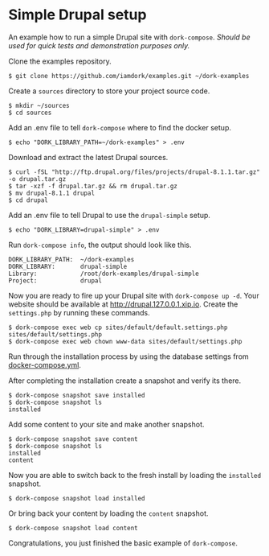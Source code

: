 # Simple Drupal setup

An example how to run a simple Drupal site with `dork-compose`. *Should be used for quick tests and demonstration purposes only.*

Clone the examples repository.

```
$ git clone https://github.com/iamdork/examples.git ~/dork-examples
```

Create a `sources` directory to store your project source code.

```
$ mkdir ~/sources
$ cd sources
```

Add an .env file to tell `dork-compose` where to find the docker setup.

```
$ echo "DORK_LIBRARY_PATH=~/dork-examples" > .env
```

Download and extract the latest Drupal sources.

```
$ curl -fSL "http://ftp.drupal.org/files/projects/drupal-8.1.1.tar.gz" -o drupal.tar.gz
$ tar -xzf -f drupal.tar.gz && rm drupal.tar.gz
$ mv drupal-8.1.1 drupal
$ cd drupal
```

Add an .env file to tell Drupal to use the `drupal-simple` setup.

```
$ echo "DORK_LIBRARY=drupal-simple" > .env
```

Run `dork-compose info`, the output should look like this.

```
DORK_LIBRARY_PATH:  ~/dork-examples
DORK_LIBRARY:       drupal-simple
Library:            /root/dork-examples/drupal-simple
Project:            drupal
```

Now you are ready to fire up your Drupal site with `dork-compose up -d`. Your website should be available at http://drupal.127.0.0.1.xip.io. Create the `settings.php` by running these commands.

```
$ dork-compose exec web cp sites/default/default.settings.php sites/default/settings.php
$ dork-compose exec web chown www-data sites/default/settings.php
```

Run through the installation process by using the database settings from [docker-compose.yml](docker-compose.yml).

After completing the installation create a snapshot and verify its there.

```
$ dork-compose snapshot save installed
$ dork-compose snapshot ls
installed
```

Add some content to your site and make another snapshot.

```
$ dork-compose snapshot save content
$ dork-compose snapshot ls
installed
content
```

Now you are able to switch back to the fresh install by loading the `installed` snapshot.

```
$ dork-compose snapshot load installed
```

Or bring back your content by loading the `content` snapshot.

```
$ dork-compose snapshot load content
```

Congratulations, you just finished the basic example of `dork-compose`.
